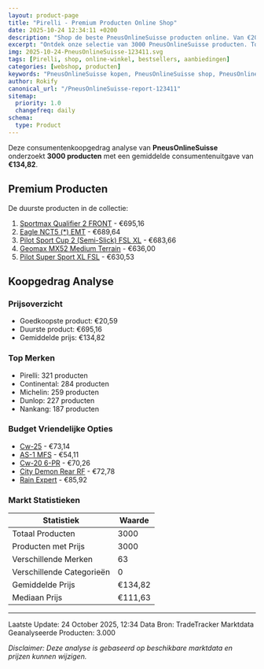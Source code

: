 ```yaml
---
layout: product-page
title: "Pirelli - Premium Producten Online Shop"
date: 2025-10-24 12:34:11 +0200
description: "Shop de beste PneusOnlineSuisse producten online. Van €20,59 tot €695,16. Gratis verzending, 30 dagen retour en de laagste prijsgarantie."
excerpt: "Ontdek onze selectie van 3000 PneusOnlineSuisse producten. Topkwaliteit, scherpe prijzen en snelle levering."
img: 2025-10-24-PneusOnlineSuisse-123411.svg
tags: [Pirelli, shop, online-winkel, bestsellers, aanbiedingen]
categories: [webshop, producten]
keywords: "PneusOnlineSuisse kopen, PneusOnlineSuisse shop, PneusOnlineSuisse aanbieding, online winkel"
author: Rokify
canonical_url: "/PneusOnlineSuisse-report-123411"
sitemap:
  priority: 1.0
  changefreq: daily
schema:
  type: Product
---
```


Deze consumentenkoopgedrag analyse van **PneusOnlineSuisse** onderzoekt **3000 producten** 
met een gemiddelde consumentenuitgave van **€134,82**.

## Premium Producten

De duurste producten in de collectie:

1. [Sportmax Qualifier 2 FRONT](https://www.banden-pneus-online.nl/tradetracker/?tt=3935_410262_69238_&r=https%3A%2F%2Fwww.banden-pneus-online.nl%2Fmotorband%2Fdunlop%2Fsportmax-qualifier-2%2F120-65-r17-tl-56-w-front.html%3FpartnerDomain%3Dtrade-tracker-nl%26at_medium%3DTradeTracker%26at_campaign%3DAL-87) - €695,16
2. [Eagle NCT5 (\*) EMT](https://www.banden-pneus-online.nl/tradetracker/?tt=3935_410262_69238_&r=https%3A%2F%2Fwww.banden-pneus-online.nl%2Fautoband%2Fgoodyear%2Feagle-nct5%2F255-50-r21-106-w-bmw-emt-d-c-72-b.html%3FpartnerDomain%3Dtrade-tracker-nl%26at_medium%3DTradeTracker%26at_campaign%3DAL-87) - €689,64
3. [Pilot Sport Cup 2 (Semi-Slick) FSL XL](https://www.banden-pneus-online.nl/tradetracker/?tt=3935_410262_69238_&r=https%3A%2F%2Fwww.banden-pneus-online.nl%2Fautoband%2Fmichelin%2Fpilot-sport-cup-2-semi-slick%2F345-30-r20-106-y-xl-fsl-d-c-72-b.html%3FpartnerDomain%3Dtrade-tracker-nl%26at_medium%3DTradeTracker%26at_campaign%3DAL-87) - €683,66
4. [Geomax MX52 Medium Terrain](https://www.banden-pneus-online.nl/tradetracker/?tt=3935_410262_69238_&r=https%3A%2F%2Fwww.banden-pneus-online.nl%2Fmotorband%2Fdunlop%2Fgeomax-mx52-medium-terrain%2F90-100-14-tt-49-m.html%3FpartnerDomain%3Dtrade-tracker-nl%26at_medium%3DTradeTracker%26at_campaign%3DAL-87) - €636,00
5. [Pilot Super Sport XL FSL](https://www.banden-pneus-online.nl/tradetracker/?tt=3935_410262_69238_&r=https%3A%2F%2Fwww.banden-pneus-online.nl%2Fautoband%2Fmichelin%2Fpilot-super-sport%2F305-30-r20-103-y-xl-fsl-e-a-73-b.html%3FpartnerDomain%3Dtrade-tracker-nl%26at_medium%3DTradeTracker%26at_campaign%3DAL-87) - €630,53

## Koopgedrag Analyse

### Prijsoverzicht
- Goedkoopste product: €20,59
- Duurste product: €695,16
- Gemiddelde prijs: €134,82

### Top Merken
- Pirelli: 321 producten
- Continental: 284 producten
- Michelin: 259 producten
- Dunlop: 227 producten
- Nankang: 187 producten

### Budget Vriendelijke Opties
- [Cw-25](https://www.banden-pneus-online.nl/tradetracker/?tt=3935_410262_69238_&r=https%3A%2F%2Fwww.banden-pneus-online.nl%2Fautoband%2Fnankang%2Fcw-25%2F205-80-r14-109-r-c-c-72-b.html%3FpartnerDomain%3Dtrade-tracker-nl%26at_medium%3DTradeTracker%26at_campaign%3DAL-87) - €73,14
- [AS-1 MFS](https://www.banden-pneus-online.nl/tradetracker/?tt=3935_410262_69238_&r=https%3A%2F%2Fwww.banden-pneus-online.nl%2Fautoband%2Fnankang%2Fas-1%2F195-55-r16-87-v-mfs-d-c-71-b.html%3FpartnerDomain%3Dtrade-tracker-nl%26at_medium%3DTradeTracker%26at_campaign%3DAL-87) - €54,11
- [Cw-20 6-PR](https://www.banden-pneus-online.nl/tradetracker/?tt=3935_410262_69238_&r=https%3A%2F%2Fwww.banden-pneus-online.nl%2Fautoband%2Fnankang%2Fcw-20%2F205-65-r15-102-t-6-pr-d-c-72-b.html%3FpartnerDomain%3Dtrade-tracker-nl%26at_medium%3DTradeTracker%26at_campaign%3DAL-87) - €70,26
- [City Demon Rear RF](https://www.banden-pneus-online.nl/tradetracker/?tt=3935_410262_69238_&r=https%3A%2F%2Fwww.banden-pneus-online.nl%2Fmotorband%2Fpirelli%2Fcity-demon-rear%2F3.00-18-tl-52-p-rf.html%3FpartnerDomain%3Dtrade-tracker-nl%26at_medium%3DTradeTracker%26at_campaign%3DAL-87) - €72,78
- [Rain Expert](https://www.banden-pneus-online.nl/tradetracker/?tt=3935_410262_69238_&r=https%3A%2F%2Fwww.banden-pneus-online.nl%2Fautoband%2Funiroyal%2Frain-expert%2F195-60-r14-86-h-d-b-71-b.html%3FpartnerDomain%3Dtrade-tracker-nl%26at_medium%3DTradeTracker%26at_campaign%3DAL-87) - €85,92

### Markt Statistieken
| Statistiek | Waarde |
|------------|--------|
| Totaal Producten | 3000 |
| Producten met Prijs | 3000 |
| Verschillende Merken | 63 |
| Verschillende Categorieën | 0 |
| Gemiddelde Prijs | €134,82 |
| Mediaan Prijs | €111,63 |

---

Laatste Update: 24 October 2025, 12:34
Data Bron: TradeTracker Marktdata
Geanalyseerde Producten: 3.000

*Disclaimer: Deze analyse is gebaseerd op beschikbare marktdata en prijzen kunnen wijzigen.*
